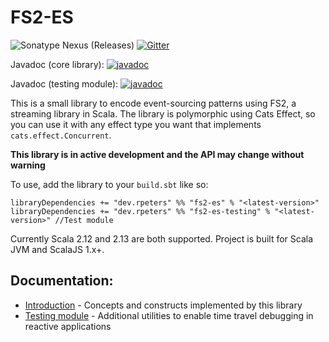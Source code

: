 # FS2-ES
![Sonatype Nexus (Releases)](https://img.shields.io/nexus/r/dev.rpeters/fs2-es_2.13?label=latest&server=https%3A%2F%2Foss.sonatype.org) [![Gitter](https://badges.gitter.im/fs2-es/community.svg)](https://gitter.im/fs2-es/community?utm_source=badge&utm_medium=badge&utm_campaign=pr-badge)

Javadoc (core library):   [![javadoc](https://javadoc.io/badge2/dev.rpeters/fs2-es_2.13/javadoc.svg)](https://javadoc.io/doc/dev.rpeters/fs2-es_2.13/latest/dev/rpeters/fs2/es/index.html)

Javadoc (testing module): [![javadoc](https://javadoc.io/badge2/dev.rpeters/fs2-es-testing_2.13/javadoc.svg)](https://javadoc.io/doc/dev.rpeters/fs2-es-testing_2.13/latest/dev/rpeters/fs2/es/index.html)

This is a small library to encode event-sourcing patterns using FS2, a streaming library in Scala.
The library is polymorphic using Cats Effect, so you can use it with any effect type you want that implements `cats.effect.Concurrent`.

**This library is in active development and the API may change without warning**

To use, add the library to your `build.sbt` like so:
```
libraryDependencies += "dev.rpeters" %% "fs2-es" % "<latest-version>"
libraryDependencies += "dev.rpeters" %% "fs2-es-testing" % "<latest-version>" //Test module
```

Currently Scala 2.12 and 2.13 are both supported. Project is built for Scala JVM and ScalaJS 1.x+.

## Documentation:
* [Introduction](docs/Introduction.md) - Concepts and constructs implemented by this library
* [Testing module](docs/Testing.md) - Additional utilities to enable time travel debugging in reactive applications